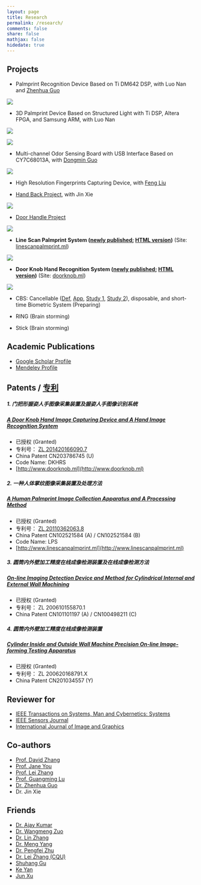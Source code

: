 ```yaml
---
layout: page
title: Research
permalink: /research/
comments: false
share: false
mathjax: false
hidedate: true
---
```


## Projects ##

+ Palmprint Recognition Device Based on Ti DM642 DSP, with Luo Nan and [Zhenhua Guo][cszhguo]

![](http://www.quxiaofeng.me/images/fig_dsp_palmprint.png)

+ 3D Palmprint Device Based on Structured Light with Ti DSP, Altera FPGA, and Samsung ARM, with Luo Nan

![](http://www.quxiaofeng.me/images/fig_3d_palmprint.png)

![](http://www.quxiaofeng.me/images/fig_dsp_3d_palmprint.png)

+ Multi-channel Odor Sensing Board with USB Interface Based on CY7C68013A, with [Dongmin Guo][csdmguo]

![](http://www.quxiaofeng.me/images/fig_odor_sensors.jpg)

+ High Resolution Fingerprints Capturing Device, with [Feng Liu](csfliu)

+ [Hand Back Project](http://www.handback.ml), with Jin Xie

[![](http://www.quxiaofeng.me/images/fig_handback.jpg)](http://www.handback.ml)

+ [Door Handle Project](http://www.doorhandle.ml/cn)

[![](http://www.quxiaofeng.me/images/fig_doorhandle.png)](http://www.doorhandle.ml/cn)

+ **Line Scan Palmprint System ([newly published][SMCA-LPS]; [HTML version](http://www.linescanpalmprint.ml/lps/))** (Site: [linescanpalmprint.ml](http://www.linescanpalmprint.ml))

[![](http://www.quxiaofeng.me/images/fig_linescan.png)](http://www.linescanpalmprint.ml)

+ **Door Knob Hand Recognition System ([newly published][SMCA-DKHRS]; [HTML version](http://www.doorknob.ml/dkhrs/))** (Site: [doorknob.ml](http://www.doorknob.ml))

[![](http://www.quxiaofeng.me/images/fig_doorknob.png)](http://www.doorknob.ml)

+ CBS: Cancellable ([Def](http://www.scholarpedia.org/article/Cancelable_biometrics), [App](http://perso.telecom-paristech.fr/~chollet/Biblio/Articles/Domaines/BIOMET/ratha.pdf), [Study 1](http://www.comp.hkbu.edu.hk/~ycfeng/project/Cancelable%20biometrics%20and%20annotations%20on%20biohash.pdf), [Study 2](http://www.sciencedirect.com/science/article/pii/S1877050912000737)), disposable, and short-time Biometric System (Preparing)

+ RING (Brain storming)

+ Stick (Brain storming)

## Academic Publications ##

+ [Google Scholar Profile](http://scholar.google.com.hk/citations?user=zgRM4foAAAAJ&hl=en)
+ [Mendeley Profile](https://www.mendeley.com/profiles/xiaofeng-qu1/)

## Patents / [专利](http://www.pss-system.gov.cn/sipopublicsearch/search/searchHomeIndex.shtml) ##

##### 1. 门把形握姿人手图像采集装置及握姿人手图像识别系统
##### <a href="http://www.google.com/patents/CN203786745U?cl=en" target="_blank">A Door Knob Hand Image Capturing Device and A Hand Image Recognition System</a>

+ 已授权 (Granted)
+ 专利号： [ZL 201420166090.7](/docs/ZL201420166090.7.pdf)
+ China Patent CN203786745 (U)
+ Code Name: DKHRS
+ [http://www.doorknob.ml](http://www.doorknob.ml)

##### 2. 一种人体掌纹图像采集装置及处理方法
##### <a href="http://www.google.com/patents/CN102521584B?cl=en" target="_blank">A Human Palmprint Image Collection Apparatus and A Processing Method</a>

+ 已授权 (Granted)
+ 专利号： [ZL 20110362063.8](http://www.linescanpalmprint.ml/docs/CN102521584B.pdf)
+ China Patent CN102521584 (A) / CN102521584 (B)
+ Code Name: LPS
+ [http://www.linescanpalmprint.ml](http://www.linescanpalmprint.ml)

##### 3. 圆筒内外壁加工精度在线成像检测装置及在线成像检测方法
##### <a href="http://www.google.com/patents/CN100498211C?cl=en" target="_blank">On-line Imaging Detection Device and Method for Cylindrical Internal and External Wall Machining</a>

+ 已授权 (Granted)
+ 专利号： ZL 200610155870.1
+ China Patent CN101101197 (A) / CN100498211 (C)

##### 4. 圆筒内外壁加工精度在线成像检测装置
##### <a href="https://www.google.com/patents/CN201034557Y?cl=en" target="_blank">Cylinder Inside and Outside Wall Machine Precision On-line Image-forming Testing Apparatus</a>

+ 已授权 (Granted)
+ 专利号： ZL 200620168791.X
+ China Patent CN201034557 (Y)

## Reviewer for ##

+ [IEEE Transactions on Systems, Man and Cybernetics: Systems](http://ieeexplore.ieee.org/xpl/RecentIssue.jsp?punumber=6221021)
+ [IEEE Sensors Journal](http://ieeexplore.ieee.org/xpl/RecentIssue.jsp?punumber=7361)
+ [International Journal of Image and Graphics](http://www.worldscientific.com/worldscinet/ijig)

## Co-authors ##

+ [Prof. David Zhang][csdzhang]
+ [Prof. Jane You](http://www4.comp.polyu.edu.hk/~csyjia)
+ [Prof. Lei Zhang](http://www4.comp.polyu.edu.hk/~cslzhang)
+ [Prof. Guangming Lu][csgmlu]
+ [Dr. Zhenhua Guo][cszhguo]
+ Dr. Jin Xie

## Friends ##

+ [Dr. Ajay Kumar](http://www4.comp.polyu.edu.hk/~csajaykr)
+ [Dr. Wangmeng Zuo](http://homepage.hit.edu.cn/pages/wangmengzuo)
+ [Dr. Lin Zhang](http://sse.tongji.edu.cn/linzhang)
+ [Dr. Meng Yang](http://csse.szu.edu.cn/staff/yangm/)
+ [Dr. Pengfei Zhu](http://www4.comp.polyu.edu.hk/~cspzhu)
+ [Dr. Lei Zhang (CQU)](http://www.leizhang.tk)
+ [Shuhang Gu](https://sites.google.com/site/shuhanggu/home)
+ [Ke Yan](http://yanke23.com/)
+ [Jun Xu](http://www4.comp.polyu.edu.hk/~csjunxu/)



[SMCA-LPS]: http://ieeexplore.ieee.org/xpl/articleDetails.jsp?arnumber=7390297
[csxfqu]: http://www.quxiaofeng.me/about
[csdzhang]: http://www4.comp.polyu.edu.hk/~csdzhang/
[csgmlu]: http://www.hitsz.edu.cn/body/shizi/detailen.php?strID=396
[cszhguo]: http://www.sz.tsinghua.edu.cn/publish/sz/139/2012/20120420104947649501973/20120420104947649501973_.html
[csdmguo]: https://sites.google.com/site/guodongmin/
[SMCA-DKHRS]: http://ieeexplore.ieee.org/xpl/articleDetails.jsp?arnumber=7433472
[csfliu]: http://www.scholat.com/liufeng
